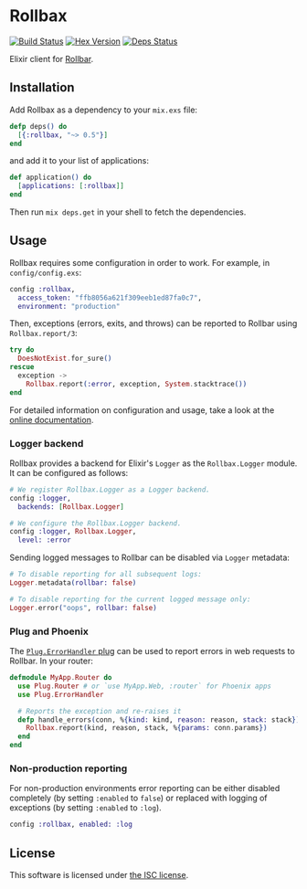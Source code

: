 # Rollbax

[![Build Status](https://travis-ci.org/elixir-addicts/rollbax.svg?branch=master "Build Status")](https://travis-ci.org/elixir-addicts/rollbax)
[![Hex Version](https://img.shields.io/hexpm/v/rollbax.svg "Hex Version")](https://hex.pm/packages/rollbax)
[![Deps Status](https://beta.hexfaktor.org/badge/all/github/elixir-addicts/rollbax.svg)](https://beta.hexfaktor.org/github/elixir-addicts/rollbax)

Elixir client for [Rollbar](https://rollbar.com).

## Installation

Add Rollbax as a dependency to your `mix.exs` file:

```elixir
defp deps() do
  [{:rollbax, "~> 0.5"}]
end
```

and add it to your list of applications:

```elixir
def application() do
  [applications: [:rollbax]]
end
```

Then run `mix deps.get` in your shell to fetch the dependencies.

## Usage

Rollbax requires some configuration in order to work. For example, in `config/config.exs`:

```elixir
config :rollbax,
  access_token: "ffb8056a621f309eeb1ed87fa0c7",
  environment: "production"
```

Then, exceptions (errors, exits, and throws) can be reported to Rollbar using `Rollbax.report/3`:

```elixir
try do
  DoesNotExist.for_sure()
rescue
  exception ->
    Rollbax.report(:error, exception, System.stacktrace())
end
```

For detailed information on configuration and usage, take a look at the [online documentation](http://hexdocs.pm/rollbax).

### Logger backend

Rollbax provides a backend for Elixir's `Logger` as the `Rollbax.Logger` module. It can be configured as follows:

```elixir
# We register Rollbax.Logger as a Logger backend.
config :logger,
  backends: [Rollbax.Logger]

# We configure the Rollbax.Logger backend.
config :logger, Rollbax.Logger,
  level: :error
```

Sending logged messages to Rollbar can be disabled via `Logger` metadata:

```elixir
# To disable reporting for all subsequent logs:
Logger.metadata(rollbar: false)

# To disable reporting for the current logged message only:
Logger.error("oops", rollbar: false)
```

### Plug and Phoenix

The [`Plug.ErrorHandler` plug](https://hexdocs.pm/plug/Plug.ErrorHandler.html) can be used to report errors in web requests to Rollbar. In your router:

```elixir
defmodule MyApp.Router do
  use Plug.Router # or `use MyApp.Web, :router` for Phoenix apps
  use Plug.ErrorHandler

  # Reports the exception and re-raises it
  defp handle_errors(conn, %{kind: kind, reason: reason, stack: stack}) do
    Rollbax.report(kind, reason, stack, %{params: conn.params})
  end
end
```

### Non-production reporting

For non-production environments error reporting can be either disabled completely (by setting `:enabled` to `false`) or replaced with logging of exceptions (by setting `:enabled` to `:log`).

```elixir
config :rollbax, enabled: :log
```

## License

This software is licensed under [the ISC license](LICENSE).
